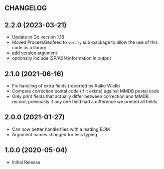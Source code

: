 ## CHANGELOG

## 2.2.0 (2023-03-21)

* Update to Go version 1.18
* Moved ProcessGeofeed to `verify` sub-package to allow the use of this code as a library
* add version argument
* optionally include ISP/ASN information in output

## 2.1.0 (2021-06-16)

* Fix handling of extra fields (reported by Raiko Wielk)
* Compare correction postal code (if it exists) against MMDB postal code
* Only print fields that actually differ between correction and MMDB record; previously
  if any one field had a difference we printed all fields

## 2.0.0 (2021-01-27)

* Can now better handle files with a leading BOM
* Argument names changed for less typing

## 1.0.0 (2020-05-04)

* Initial Release
